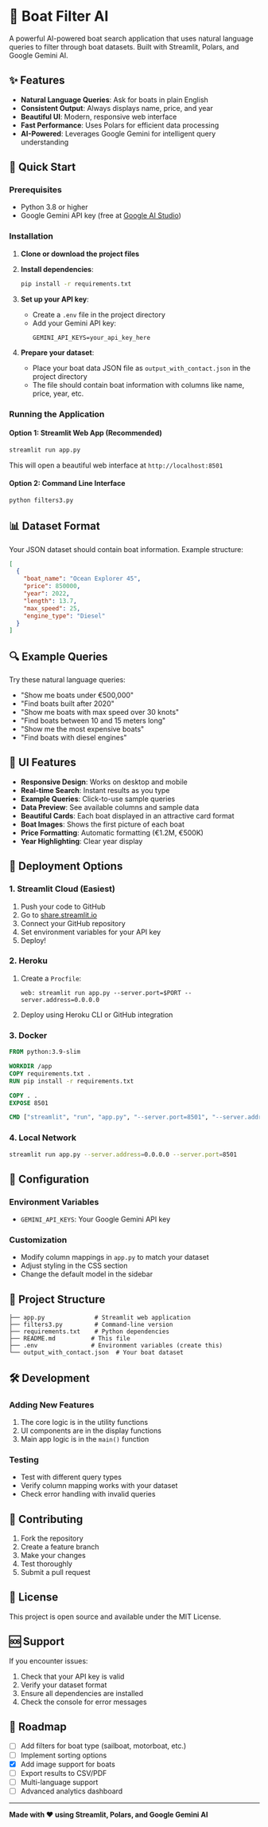 # 🚤 Boat Filter AI

A powerful AI-powered boat search application that uses natural language queries to filter through boat datasets. Built with Streamlit, Polars, and Google Gemini AI.

## ✨ Features

- **Natural Language Queries**: Ask for boats in plain English
- **Consistent Output**: Always displays name, price, and year
- **Beautiful UI**: Modern, responsive web interface
- **Fast Performance**: Uses Polars for efficient data processing
- **AI-Powered**: Leverages Google Gemini for intelligent query understanding

## 🚀 Quick Start

### Prerequisites

- Python 3.8 or higher
- Google Gemini API key (free at [Google AI Studio](https://makersuite.google.com/app/apikey))

### Installation

1. **Clone or download the project files**

2. **Install dependencies**:
   ```bash
   pip install -r requirements.txt
   ```

3. **Set up your API key**:
   - Create a `.env` file in the project directory
   - Add your Gemini API key:
     ```
     GEMINI_API_KEYS=your_api_key_here
     ```

4. **Prepare your dataset**:
   - Place your boat data JSON file as `output_with_contact.json` in the project directory
   - The file should contain boat information with columns like name, price, year, etc.

### Running the Application

#### Option 1: Streamlit Web App (Recommended)
```bash
streamlit run app.py
```
This will open a beautiful web interface at `http://localhost:8501`

#### Option 2: Command Line Interface
```bash
python filters3.py
```

## 📊 Dataset Format

Your JSON dataset should contain boat information. Example structure:
```json
[
  {
    "boat_name": "Ocean Explorer 45",
    "price": 850000,
    "year": 2022,
    "length": 13.7,
    "max_speed": 25,
    "engine_type": "Diesel"
  }
]
```

## 🔍 Example Queries

Try these natural language queries:

- "Show me boats under €500,000"
- "Find boats built after 2020"
- "Show me boats with max speed over 30 knots"
- "Find boats between 10 and 15 meters long"
- "Show me the most expensive boats"
- "Find boats with diesel engines"

## 🎨 UI Features

- **Responsive Design**: Works on desktop and mobile
- **Real-time Search**: Instant results as you type
- **Example Queries**: Click-to-use sample queries
- **Data Preview**: See available columns and sample data
- **Beautiful Cards**: Each boat displayed in an attractive card format
- **Boat Images**: Shows the first picture of each boat
- **Price Formatting**: Automatic formatting (€1.2M, €500K)
- **Year Highlighting**: Clear year display

## 🚀 Deployment Options

### 1. Streamlit Cloud (Easiest)
1. Push your code to GitHub
2. Go to [share.streamlit.io](https://share.streamlit.io)
3. Connect your GitHub repository
4. Set environment variables for your API key
5. Deploy!

### 2. Heroku
1. Create a `Procfile`:
   ```
   web: streamlit run app.py --server.port=$PORT --server.address=0.0.0.0
   ```
2. Deploy using Heroku CLI or GitHub integration

### 3. Docker
```dockerfile
FROM python:3.9-slim

WORKDIR /app
COPY requirements.txt .
RUN pip install -r requirements.txt

COPY . .
EXPOSE 8501

CMD ["streamlit", "run", "app.py", "--server.port=8501", "--server.address=0.0.0.0"]
```

### 4. Local Network
```bash
streamlit run app.py --server.address=0.0.0.0 --server.port=8501
```

## 🔧 Configuration

### Environment Variables
- `GEMINI_API_KEYS`: Your Google Gemini API key

### Customization
- Modify column mappings in `app.py` to match your dataset
- Adjust styling in the CSS section
- Change the default model in the sidebar

## 📁 Project Structure

```
├── app.py              # Streamlit web application
├── filters3.py         # Command-line version
├── requirements.txt    # Python dependencies
├── README.md          # This file
├── .env               # Environment variables (create this)
└── output_with_contact.json  # Your boat dataset
```

## 🛠️ Development

### Adding New Features
1. The core logic is in the utility functions
2. UI components are in the display functions
3. Main app logic is in the `main()` function

### Testing
- Test with different query types
- Verify column mapping works with your dataset
- Check error handling with invalid queries

## 🤝 Contributing

1. Fork the repository
2. Create a feature branch
3. Make your changes
4. Test thoroughly
5. Submit a pull request

## 📝 License

This project is open source and available under the MIT License.

## 🆘 Support

If you encounter issues:
1. Check that your API key is valid
2. Verify your dataset format
3. Ensure all dependencies are installed
4. Check the console for error messages

## 🎯 Roadmap

- [ ] Add filters for boat type (sailboat, motorboat, etc.)
- [ ] Implement sorting options
- [x] Add image support for boats
- [ ] Export results to CSV/PDF
- [ ] Multi-language support
- [ ] Advanced analytics dashboard

---

**Made with ❤️ using Streamlit, Polars, and Google Gemini AI** 